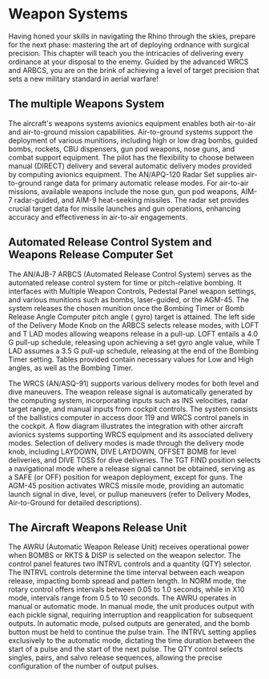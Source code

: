 # Weapon Systems

Having honed your skills in navigating the Rhino through the skies, prepare for the next phase:
mastering the art of deploying ordnance with surgical precision. This chapter will teach you the
intricacies of delivering every ordinance at your disposal to the enemy. Guided by the advanced WRCS
and ARBCS, you are on the brink of achieving a level of target precision that sets a new military
standard in aerial warfare!

## The multiple Weapons System

The aircraft's weapons systems avionics equipment enables both air-to-air and air-to-ground mission
capabilities. Air-to-ground systems support the deployment of various munitions, including high or
low drag bombs, guided bombs, rockets, CBU dispensers, gun pod weapons, nose guns, and combat
support equipment. The pilot has the flexibility to choose between manual (DIRECT) delivery and
several automatic delivery modes provided by computing avionics equipment. The AN/APQ-120 Radar Set
supplies air-to-ground range data for primary automatic release modes. For air-to-air missions,
available weapons include the nose gun, gun pod weapons, AIM-7 radar-guided, and AIM-9 heat-seeking
missiles. The radar set provides crucial target data for missile launches and gun operations,
enhancing accuracy and effectiveness in air-to-air engagements.

## Automated Release Control System and Weapons Release Computer Set

The AN/AJB-7 ARBCS (Automated Release Control System) serves as the automated release control system
for time or pitch-relative bombing. It interfaces with Multiple Weapon Controls, Pedestal Panel
weapon settings, and various munitions such as bombs, laser-guided, or the AGM-45. The system
releases the chosen munition once the Bombing Timer or Bomb Release Angle Computer pitch angle (
gyro) target is attained. The left side of the Delivery Mode Knob on the ARBCS selects release
modes, with LOFT and T LAD modes allowing weapons release in a pull-up. LOFT entails a 4.0 G pull-up
schedule, releasing upon achieving a set gyro angle value, while T LAD assumes a 3.5 G pull-up
schedule, releasing at the end of the Bombing Timer setting. Tables provided contain necessary
values for Low and High angles, as well as the Bombing Timer.

The WRCS (AN/ASQ-91) supports various delivery modes for both level and dive maneuvers. The weapon
release signal is automatically generated by the computing system, incorporating inputs such as INS
velocities, radar target range, and manual inputs from cockpit controls. The system consists of the
ballistics computer in access door 119 and WRCS control panels in the cockpit. A flow diagram
illustrates the integration with other aircraft avionics systems supporting WRCS equipment and its
associated delivery modes. Selection of delivery modes is made through the delivery mode knob,
including LAYDOWN, DIVE LAYDOWN, OFFSET BOMB for level deliveries, and DIVE TOSS for dive
deliveries. The TGT FIND position selects a navigational mode where a release signal cannot be
obtained, serving as a SAFE (or OFF) position for weapon deployment, except for guns. The AGM-45
position activates WRCS missile mode, providing an automatic launch signal in dive, level, or pullup
maneuvers (refer to Delivery Modes, Air-to-Ground for detailed descriptions).

## The Aircraft Weapons Release Unit

The AWRU (Automatic Weapon Release Unit) receives operational power when BOMBS or RKTS & DISP is
selected on the weapon selector. The control panel features two INTRVL controls and a quantity (QTY)
selector. The INTRVL controls determine the time interval between each weapon release, impacting
bomb spread and pattern length. In NORM mode, the rotary control offers intervals between 0.05 to
1.0 seconds, while in X10 mode, intervals range from 0.5 to 10 seconds. The AWRU operates in manual
or automatic mode. In manual mode, the unit produces output with each pickle signal, requiring
interruption and reapplication for subsequent outputs. In automatic mode, pulsed outputs are
generated, and the bomb button must be held to continue the pulse train. The INTRVL setting applies
exclusively to the automatic mode, dictating the time duration between the start of a pulse and the
start of the next pulse. The QTY control selects singles, pairs, and salvo release sequences,
allowing the precise configuration of the number of output pulses.
